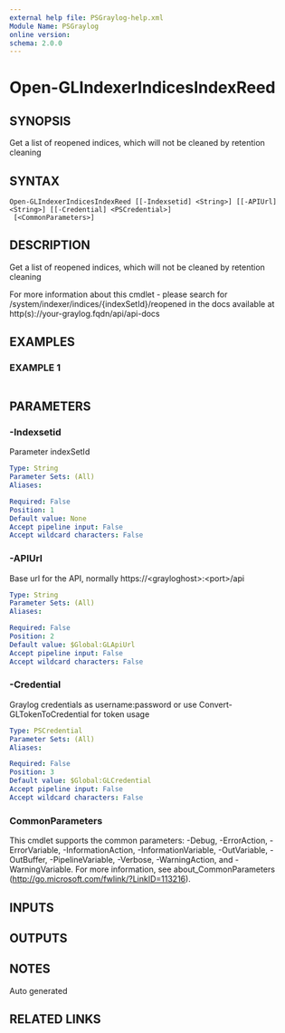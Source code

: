 ```yaml
---
external help file: PSGraylog-help.xml
Module Name: PSGraylog
online version:
schema: 2.0.0
---
```


# Open-GLIndexerIndicesIndexReed

## SYNOPSIS
Get a list of reopened indices, which will not be cleaned by retention cleaning

## SYNTAX

```
Open-GLIndexerIndicesIndexReed [[-Indexsetid] <String>] [[-APIUrl] <String>] [[-Credential] <PSCredential>]
 [<CommonParameters>]
```

## DESCRIPTION
Get a list of reopened indices, which will not be cleaned by retention cleaning


For more information about this cmdlet - please search for /system/indexer/indices/{indexSetId}/reopened in the docs available at http(s)://your-graylog.fqdn/api/api-docs

## EXAMPLES

### EXAMPLE 1
```

```

## PARAMETERS

### -Indexsetid
Parameter indexSetId

```yaml
Type: String
Parameter Sets: (All)
Aliases:

Required: False
Position: 1
Default value: None
Accept pipeline input: False
Accept wildcard characters: False
```

### -APIUrl
Base url for the API, normally https://\<grayloghost\>:\<port\>/api

```yaml
Type: String
Parameter Sets: (All)
Aliases:

Required: False
Position: 2
Default value: $Global:GLApiUrl
Accept pipeline input: False
Accept wildcard characters: False
```

### -Credential
Graylog credentials as username:password or use Convert-GLTokenToCredential for token usage

```yaml
Type: PSCredential
Parameter Sets: (All)
Aliases:

Required: False
Position: 3
Default value: $Global:GLCredential
Accept pipeline input: False
Accept wildcard characters: False
```

### CommonParameters
This cmdlet supports the common parameters: -Debug, -ErrorAction, -ErrorVariable, -InformationAction, -InformationVariable, -OutVariable, -OutBuffer, -PipelineVariable, -Verbose, -WarningAction, and -WarningVariable.
For more information, see about_CommonParameters (http://go.microsoft.com/fwlink/?LinkID=113216).

## INPUTS

## OUTPUTS

## NOTES
Auto generated

## RELATED LINKS

